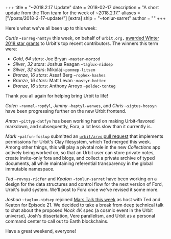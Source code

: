 +++
title = "~2018.2.17 Update"
date = 2018-02-17
description = "A short update from the Tlon team for the week of ~2018.2.17."
aliases = ["/posts/2018-2-17-update/"]
[extra]
ship = "~tonlur-sarret"
author = ""
+++

Here's what we've all been up to this week:

*Curtis* `~sorreg-namtyv` this week, on behalf of `urbit.org,` [awarded Winter 2018 star grants](https://fora.urbit.org/posts/~2018.2.13..20.22.22..bddb~) to Urbit's top recent contributors. The winners this term were:

- *Gold*, _64 stars_: Joe Bryan `~master-morzod`
- *Silver*, _32 stars_: Joshua Reagan `~taglux-nidsep`
- *Silver*, _32 stars_: Mikolaj `~ponmep-litsem`
- *Bronze*, _16 stars_: Assaf Berg `~rophex-hashes`
- *Bronze*, _16 stars_: Matt Levan `~mastyr-bottec`
- *Bronze*, _16 stars_: Anthony Arroyo `~poldec-tonteg`

Thank you all again for helping bring Urbit to life!

*Galen* `~ravmel-ropdyl`, *Jimmy* `~haptyl-wanwes`, and *Chris* `~sigtus-hossyn` have been progressing further on the new Urbit frontend.

*Anton* `~pittyp-datfyn` has been working hard on making Urbit-flavored markdown, and subsequently, Fora, a lot less slow than it currently is.

*Mark* `~palfun-foslup` submitted an [`urbit/arvo` pull request](https://github.com/urbit/arvo/pull/610) that implements permissions for Urbit's Clay filesystem, which Ted merged this week. Among other things, this will play a pivotal role in the new _Collections_ app actively being worked on, so that an Urbit user can store private notes, create invite-only fora and blogs, and collect a private archive of typed documents, all while maintaining referential transparency in the global immutable namespace.

*Ted* `~rovnys-ricfer` and *Keaton* `~tonlur-sarret` have been working on a design for the data structures and control flow for the next version of Ford, Urbit's build system. We'll post to Fora once we've revised it some more.

*Joshua* `~taglux-nidsep` rejoined [Mars Talk this week](https://www.youtube.com/watch?v=--hvpMqIeSA) as host with Ted and Keaton for Episode 21. We decided to take a break from deep technical talk to chat about the proposed _Nock 4K_ spec (a cosmic event in the Urbit universe), Josh's dissertation, Vere parallelism, and Urbit as a personal command center to call out to Earth blockchains.

Have a great weekend, everyone!
